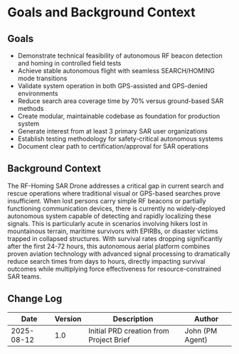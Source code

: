 # Goals and Background Context

## Goals

- Demonstrate technical feasibility of autonomous RF beacon detection and homing in controlled field tests
- Achieve stable autonomous flight with seamless SEARCH/HOMING mode transitions  
- Validate system operation in both GPS-assisted and GPS-denied environments
- Reduce search area coverage time by 70% versus ground-based SAR methods
- Create modular, maintainable codebase as foundation for production system
- Generate interest from at least 3 primary SAR user organizations
- Establish testing methodology for safety-critical autonomous systems
- Document clear path to certification/approval for SAR operations

## Background Context

The RF-Homing SAR Drone addresses a critical gap in current search and rescue operations where traditional visual or GPS-based searches prove insufficient. When lost persons carry simple RF beacons or partially functioning communication devices, there is currently no widely-deployed autonomous system capable of detecting and rapidly localizing these signals. This is particularly acute in scenarios involving hikers lost in mountainous terrain, maritime survivors with EPIRBs, or disaster victims trapped in collapsed structures. With survival rates dropping significantly after the first 24-72 hours, this autonomous aerial platform combines proven aviation technology with advanced signal processing to dramatically reduce search times from days to hours, directly impacting survival outcomes while multiplying force effectiveness for resource-constrained SAR teams.

## Change Log

| Date | Version | Description | Author |
|------|---------|-------------|--------|
| 2025-08-12 | 1.0 | Initial PRD creation from Project Brief | John (PM Agent) |
